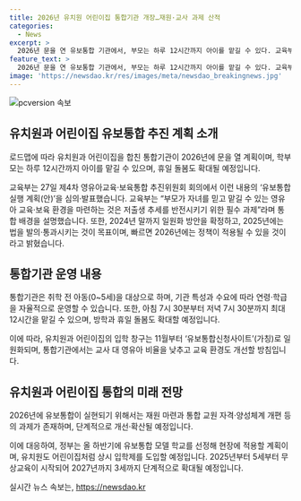 ```yaml
---
title: 2026년 유치원 어린이집 통합기관 개장…재원·교사 과제 산적
categories:
  - News
excerpt: >
  2026년 문을 연 유보통합 기관에서, 부모는 하루 12시간까지 아이를 맡길 수 있다. 교육부는 영유아 교육·보육 환경을 개선하여 저출생 추세를 반전시키기 위한 필수 과제로 강조했다. 통합기관은 방학·휴일 돌봄을 확대하고, 유아 교육·보육 환경 향상을 위해 교사 대 영유아 비율을 낮출 계획이다. 하지만 유치원과 어린이집 각각의 시스템을 통합하기 위해서는 재원문제, 교원 자격·양성체계 등 다양한 과제를 해결해야 하며, 시행 계획도 논의 중이다.
feature_text: >
  2026년 문을 연 유보통합 기관에서, 부모는 하루 12시간까지 아이를 맡길 수 있다. 교육부는 영유아 교육·보육 환경을 개선하여 저출생 추세를 반전시키기 위한 필수 과제로 강조했다. 통합기관은 방학·휴일 돌봄을 확대하고, 유아 교육·보육 환경 향상을 위해 교사 대 영유아 비율을 낮출 계획이다. 하지만 유치원과 어린이집 각각의 시스템을 통합하기 위해서는 재원문제, 교원 자격·양성체계 등 다양한 과제를 해결해야 하며, 시행 계획도 논의 중이다.
image: 'https://newsdao.kr/res/images/meta/newsdao_breakingnews.jpg'
---
```


<p><img src="https://newsdao.kr/res/images/meta/newsdao_breakingnews.jpg" alt="pcversion 속보" /></p>

<h2 data-ke-size="size26">유치원과 어린이집 유보통합 추진 계획 소개</h2>

<p>로드맵에 따라 유치원과 어린이집을 합친 통합기관이 2026년에 문을 열 계획이며, 학부모는 하루 12시간까지 아이를 맡길 수 있으며, 휴일 돌봄도 확대될 예정입니다.</p>

<p data-ke-size="size16">교육부는 27일 제4차 영유아교육·보육통합 추진위원회 회의에서 이런 내용의 ‘유보통합 실행 계획(안)’을 심의·발표했습니다. 교육부는 “부모가 자녀를 믿고 맡길 수 있는 영유아 교육·보육 환경을 마련하는 것은 저출생 추세를 반전시키기 위한 필수 과제”라며 통합 배경을 설명했습니다. 또한, 2024년 말까지 일원화 방안을 확정하고, 2025년에는 법을 발의·통과시키는 것이 목표이며, 빠르면 2026년에는 정책이 적용될 수 있을 것이라고 밝혔습니다.</p>

<h2 data-ke-size="size26">통합기관 운영 내용</h2>

<p>통합기관은 취학 전 아동(0~5세)을 대상으로 하며, 기관 특성과 수요에 따라 연령·학급을 자율적으로 운영할 수 있습니다. 또한, 아침 7시 30분부터 저녁 7시 30분까지 최대 12시간을 맡길 수 있으며, 방학과 휴일 돌봄도 확대할 예정입니다.</p>

<p data-ke-size="size16">이에 따라, 유치원과 어린이집의 입학 창구는 11월부터 ‘유보통합신청사이트’(가칭)로 일원화되며, 통합기관에서는 교사 대 영유아 비율을 낮추고 교육 환경도 개선할 방침입니다.</p>

<h2 data-ke-size="size26">유치원과 어린이집 통합의 미래 전망</h2>

<p>2026년에 유보통합이 실현되기 위해서는 재원 마련과 통합 교원 자격·양성체계 개편 등의 과제가 존재하며, 단계적으로 개선·확산될 예정입니다.</p>

<p data-ke-size="size16">이에 대응하여, 정부는 올 하반기에 유보통합 모델 학교를 선정해 현장에 적용할 계획이며, 유치원도 어린이집처럼 상시 입학제를 도입할 예정입니다. 2025년부터 5세부터 무상교육이 시작되어 2027년까지 3세까지 단계적으로 확대될 예정입니다.</p>
실시간 뉴스 속보는, <a href="https://newsdao.kr" rel="dofollow">https://newsdao.kr</a>


